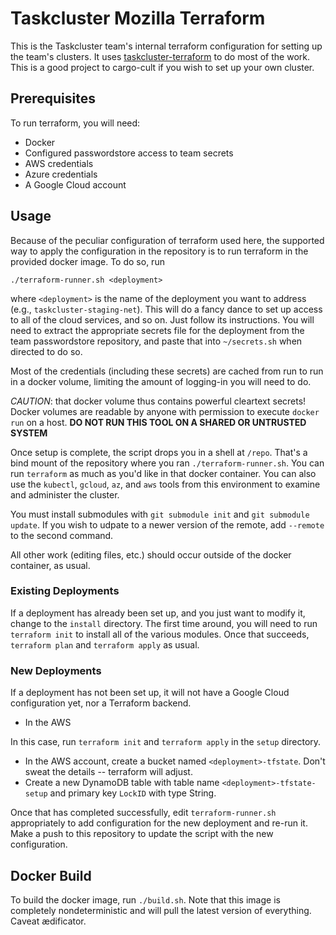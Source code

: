 # Taskcluster Mozilla Terraform

This is the Taskcluster team's internal terraform configuration for setting up
the team's clusters. It uses [taskcluster-terraform](https://github.com/taskcluster/taskcluster-terraform) to do most of the work. This is a good project to cargo-cult if you
wish to set up your own cluster.

## Prerequisites

To run terraform, you will need:

* Docker
* Configured passwordstore access to team secrets
* AWS credentials
* Azure credentials
* A Google Cloud account

## Usage

Because of the peculiar configuration of terraform used here, the supported way to apply the configuration in the repository is to run terraform in the provided docker image.
To do so, run

```shell
./terraform-runner.sh <deployment>
```

where `<deployment>` is the name of the deployment you want to address (e.g., `taskcluster-staging-net`).
This will do a fancy dance to set up access to all of the cloud services, and so on.
Just follow its instructions.
You will need to extract the appropriate secrets file for the deployment from the team passwordstore repository, and paste that into `~/secrets.sh` when directed to do so.

Most of the credentials (including these secrets) are cached from run to run in a docker volume, limiting the amount of logging-in you will need to do.

*CAUTION*: that docker volume thus contains powerful cleartext secrets!
Docker volumes are readable by anyone with permission to execute `docker run` on a host.
**DO NOT RUN THIS TOOL ON A SHARED OR UNTRUSTED SYSTEM**

Once setup is complete, the script drops you in a shell at `/repo`.
That's a bind mount of the repository where you ran `./terraform-runner.sh`.
You can run `terraform` as much as you'd like in that docker container.
You can also use the `kubectl`, `gcloud`, `az`, and `aws` tools from this environment to examine and administer the cluster.

You must install submodules with `git submodule init` and `git submodule update`. If you wish to udpate to a newer version of the remote, add `--remote` to the second command.

All other work (editing files, etc.) should occur outside of the docker container, as usual.

### Existing Deployments

If a deployment has already been set up, and you just want to modify it, change to the `install` directory.
The first time around, you will need to run `terraform init` to install all of the various modules.
Once that succeeds, `terraform plan` and `terraform apply` as usual.

### New Deployments

If a deployment has not been set up, it will not have a Google Cloud
configuration yet, nor a Terraform backend.

 * In the AWS

In this case, run `terraform init` and `terraform apply` in
the `setup` directory.

* In the AWS account, create a bucket named `<deployment>-tfstate`.  Don't sweat the details -- terraform will adjust.
* Create a new DynamoDB table with table name `<deployment>-tfstate-setup` and primary key `LockID` with type String.

Once that has completed successfully, edit `terraform-runner.sh` appropriately
to add configuration for the new deployment and re-run it.  Make a push to this
repository to update the script with the new configuration.

## Docker Build

To build the docker image, run `./build.sh`.
Note that this image is completely nondeterministic and will pull the latest version of everything.
Caveat ædificator.
